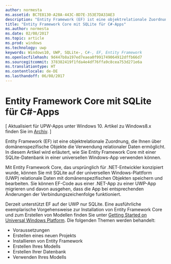 ```yaml
---
author: normesta
ms.assetid: BC7E8130-A28A-443C-8D7E-353E7DA33AE3
description: "Entity Framework (EF) ist eine objektrelationale Zuordnung, die Ihnen über domänenspezifische Objekte die Verwendung relationaler Daten ermöglicht."
title: "Entity Framework Core mit SQLite für C#-Apps"
ms.author: normesta
ms.date: 02/08/2017
ms.topic: article
ms.prod: windows
ms.technology: uwp
keywords: Windows10, UWP, SQLite-, C#-, EF, Entity Framework
ms.openlocfilehash: 9d447b8a197ed7eaea0f991749064912dffb66d7
ms.sourcegitcommit: 378382419f1fda4e4df76ffa9c8cea753d271e6a
ms.translationtype: HT
ms.contentlocale: de-DE
ms.lasthandoff: 06/08/2017
---
```

# <a name="entity-framework-core-with-sqlite-for-c-apps"></a>Entity Framework Core mit SQLite für C#-Apps

\[ Aktualisiert für UPW-Apps unter Windows 10. Artikel zu Windows8.x finden Sie im [Archiv](http://go.microsoft.com/fwlink/p/?linkid=619132). \]

Entity Framework (EF) ist eine objektrelationale Zuordnung, die Ihnen über domänenspezifische Objekte die Verwendung relationaler Daten ermöglicht. In diesem Artikel wird erläutert, wie Sie Entity Framework Core mit einer SQLite-Datenbank in einer universellen Windows-App verwenden können.

Mit Entity Framework Core, das ursprünglich für .NET-Entwickler konzipiert wurde, können Sie mit SQLite auf der universellen Windows-Plattform (UWP) relationale Daten mit domänenspezifischen Objekten speichern und bearbeiten. Sie können EF-Code aus einer .NET-App zu einer UWP-App migrieren und davon ausgehen, dass die App bei entsprechenden Änderungen der Verbindungszeichenfolge funktioniert.

Derzeit unterstützt EF auf der UWP nur SQLite. Eine ausführliche exemplarische Vorgehensweise zur Installation von Entity Framework Core und zum Erstellen von Modellen finden Sie unter [Getting Started on Universal Windows Platform](http://go.microsoft.com/fwlink/p/?LinkId=735013). Die folgenden Themen werden behandelt:

-   Voraussetzungen
-   Erstellen eines neuen Projekts
-   Installieren von Entity Framework
-   Erstellen Ihres Modells
-   Erstellen Ihrer Datenbank
-   Verwenden Ihres Modells
